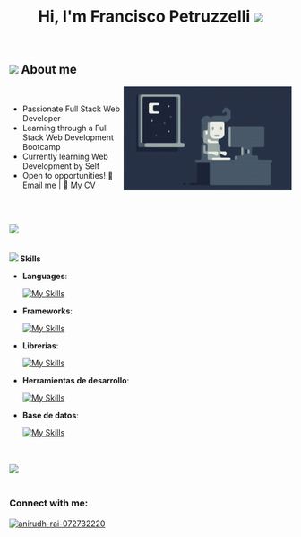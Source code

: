 
<h1 align="center"><b>Hi, I'm Francisco Petruzzelli </b><img src="https://media.giphy.com/media/hvRJCLFzcasrR4ia7z/giphy.gif" width="35"></h1>
<!--  -->
<p align="center">
 
</p>

<br>
	
## <picture><img src = "https://github.com/7oSkaaa/7oSkaaa/blob/main/Images/about_me.gif?raw=true" width = 50px></picture> About me


<img alt="Night Coding" src="https://raw.githubusercontent.com/AVS1508/AVS1508/master/assets/Night-Coding.gif" align="right"/>
<br>

- Passionate Full Stack Web Developer
- Learning through a Full Stack Web Development Bootcamp
- Currently learning Web Development by Self
- Open to opportunities! 📧 [Email me](mailto:franciscopetruzzelli@gmail.com) | 📄 [My CV](https://drive.google.com/file/d/1DQnlyZ-paOohjhyyj13qtsxYk1RCYASa/view?usp=sharing) 


<br><br>

<img src="https://user-images.githubusercontent.com/73097560/115834477-dbab4500-a447-11eb-908a-139a6edaec5c.gif"><br><br>

<img src="https://media2.giphy.com/media/QssGEmpkyEOhBCb7e1/giphy.gif?cid=ecf05e47a0n3gi1bfqntqmob8g9aid1oyj2wr3ds3mg700bl&rid=giphy.gif" width ="25"><b> Skills</b>
<br>

<p align="center">

- **Languages**:
    
  [![My Skills](https://skillicons.dev/icons?i=js,html,css,ts)](https://skillicons.dev)

- **Frameworks**:
  
  [![My Skills](https://skillicons.dev/icons?i=express,nestjs)](https://skillicons.dev)

- **Librerias**:

  [![My Skills](https://skillicons.dev/icons?i=react)](https://skillicons.dev)
  
- **Herramientas de desarrollo**:

  [![My Skills](https://skillicons.dev/icons?i=git,github,vite)](https://skillicons.dev)
  
- **Base de datos**:
 
  [![My Skills](https://skillicons.dev/icons?i=postgres)](https://skillicons.dev)

<br><br>
<img src="https://user-images.githubusercontent.com/73097560/115834477-dbab4500-a447-11eb-908a-139a6edaec5c.gif"><br><br>

<h3 align="left">Connect with me:</h3>

<a href="www.linkedin.com/in/francisco-petruzzelli-3a5172234" target="blank"><img align="center" src="https://raw.githubusercontent.com/rahuldkjain/github-profile-readme-generator/master/src/images/icons/Social/linked-in-alt.svg" alt="anirudh-rai-072732220" height="30" width="40" /></a>


